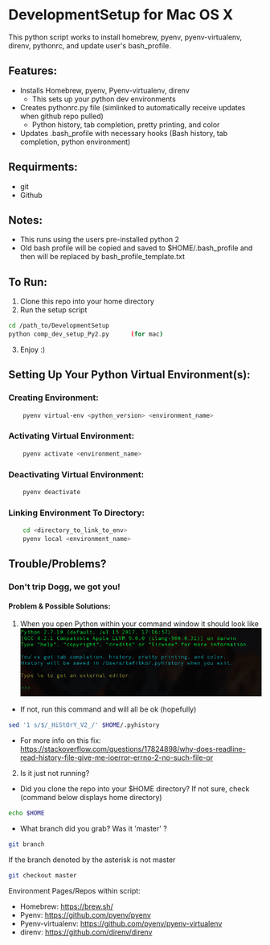 # DevelopmentSetup for Mac OS X
This python script works to install homebrew, pyenv, pyenv-virtualenv, direnv, pythonrc, and update user's bash_profile.

## Features:
- Installs Homebrew, pyenv, Pyenv-virtualenv, direnv
    - This sets up your python dev environments
- Creates pythonrc.py file (simlinked to automatically receive
    updates when github repo pulled)
    - Python history, tab completion, pretty printing, and color
- Updates .bash_profile with necessary hooks (Bash history, tab completion, python environment)

## Requirments:
- git
- Github

## Notes:
- This runs using the users pre-installed python 2
- Old bash profile will be copied and saved to $HOME/.bash_profile<date> and then will
be replaced by bash_profile_template.txt

## To Run:
1. Clone this repo into your home directory
2. Run the setup script
```bash
cd /path_to/DevelopmentSetup
python comp_dev_setup_Py2.py      (for mac)
```
3. Enjoy :)

## Setting Up Your Python Virtual Environment(s):

### Creating Environment:
```bash
    pyenv virtual-env <python_version> <environment_name>
```

### Activating Virtual Environment:
```bash
    pyenv activate <environment_name>
```
### Deactivating Virtual Environment:
```bash
    pyenv deactivate
```

### Linking Environment To Directory:
```bash
    cd <directory_to_link_to_env>
    pyenv local <environment_name>
```

## Trouble/Problems?
### Don't trip Dogg, we got you!
#### Problem & Possible Solutions:
1. When you open Python within your command window it should look like
![problem_img](https://github.com/TylerFilko/TF_DevSetup/blob/master/example_imgs/DevSetup_ex.png?raw=true)
 - If not, run this command and will all be ok (hopefully)
 ```bash
 sed '1 s/$/_HiStOrY_V2_/' $HOME/.pyhistory
 ```
- For more info on this fix: https://stackoverflow.com/questions/17824898/why-does-readline-read-history-file-give-me-ioerror-errno-2-no-such-file-or
2. Is it just not running?
- Did you clone the repo into your $HOME directory? If not sure, check (command below displays home directory)
```bash
echo $HOME
```
- What branch did you grab? Was it 'master' ?
```bash
git branch
```
If the branch denoted by the asterisk is not master
```bash
git checkout master
```

Environment Pages/Repos within script:

- Homebrew: https://brew.sh/
- Pyenv: https://github.com/pyenv/pyenv
- Pyenv-virtualenv: https://github.com/pyenv/pyenv-virtualenv
- direnv: https://github.com/direnv/direnv
